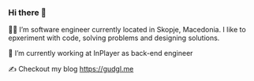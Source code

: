 ### Hi there 👋

👨‍💻 I’m software engineer currently located in Skopje, Macedonia. I like to epxeriment with code, solving problems and designing solutions.

🔭 I’m currently working at InPlayer as back-end engineer

✍️ Checkout my blog https://gudgl.me

<!--
**gudgl/gudgl** is a ✨ _special_ ✨ repository because its `README.md` (this file) appears on your GitHub profile.

Here are some ideas to get you started:

- 🔭 I’m currently working at InPlayer as back-end engineer
- 🌱 I’m currently learning ...
- 👯 I’m looking to collaborate on ...
- 🤔 I’m looking for help with ...
- 💬 Ask me about ...
- 📫 How to reach me: ...
- 😄 Pronouns: ...
- ⚡ Fun fact: ...
-->
